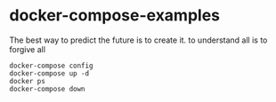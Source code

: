 # docker-compose-examples

The best way to predict the future is to create it. 
to understand all is to forgive all

    docker-compose config
    docker-compose up -d
    docker ps
    docker-compose down

